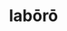 ---
title: labōrō
meaning: to work
ch: [three, 7r]
pos: verb
inf: labōrāre
secondppstem: labōr
infend: āre
thirdpp: labōrāvī
fourthpp: labōrātus
conjugation: first
derivative: elaborate
sixms: L
six: y
---